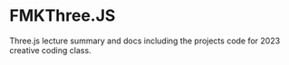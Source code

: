 # FMKThree.JS
Three.js lecture summary and docs including the projects code for 2023 creative coding class.
